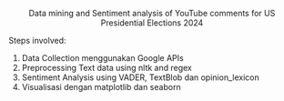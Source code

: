 $$
\text{Data mining and Sentiment analysis of YouTube comments for US Presidential Elections 2024}
$$  

  
Steps involved:
1. Data Collection menggunakan Google APIs
2. Preprocessing Text data using nltk and regex
3. Sentiment Analysis using VADER, TextBlob dan opinion_lexicon
4. Visualisasi dengan matplotlib dan seaborn

